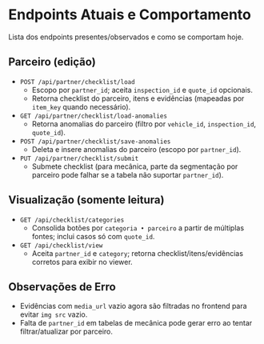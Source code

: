 # Endpoints Atuais e Comportamento

Lista dos endpoints presentes/observados e como se comportam hoje.

## Parceiro (edição)

- `POST /api/partner/checklist/load`
  - Escopo por `partner_id`; aceita `inspection_id` e `quote_id` opcionais.
  - Retorna checklist do parceiro, itens e evidências (mapeadas por `item_key` quando necessário).
- `GET /api/partner/checklist/load-anomalies`
  - Retorna anomalias do parceiro (filtro por `vehicle_id`, `inspection_id`, `quote_id`).
- `POST /api/partner/checklist/save-anomalies`
  - Deleta e insere anomalias do parceiro (escopo por `partner_id`).
- `PUT /api/partner/checklist/submit`
  - Submete checklist (para mecânica, parte da segmentação por parceiro pode falhar se a tabela não
    suportar `partner_id`).

## Visualização (somente leitura)

- `GET /api/checklist/categories`
  - Consolida botões por `categoria • parceiro` a partir de múltiplas fontes; inclui casos só com
    `quote_id`.
- `GET /api/checklist/view`
  - Aceita `partner_id` e `category`; retorna checklist/itens/evidências corretos para exibir no
    viewer.

## Observações de Erro

- Evidências com `media_url` vazio agora são filtradas no frontend para evitar `img src` vazio.
- Falta de `partner_id` em tabelas de mecânica pode gerar erro ao tentar filtrar/atualizar por
  parceiro.
